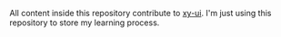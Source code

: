 All content inside this repository contribute to [xy-ui](https://github.com/XboxYan/xy-ui).
I'm just using this repository to store my learning process.
